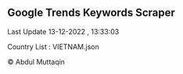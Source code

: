 

## Google Trends Keywords Scraper 
 
Last Update 13-12-2022 , 13:33:03

Country List :
VIETNAM.json



© Abdul Muttaqin 
